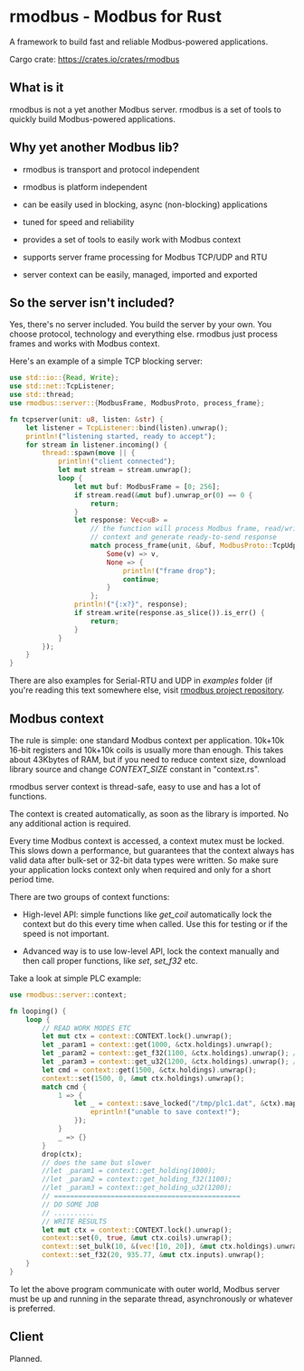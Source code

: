 # rmodbus - Modbus for Rust

A framework to build fast and reliable Modbus-powered applications.

Cargo crate: https://crates.io/crates/rmodbus

## What is it

rmodbus is not a yet another Modbus server. rmodbus is a set of tools to
quickly build Modbus-powered applications.

## Why yet another Modbus lib?

* rmodbus is transport and protocol independent

* rmodbus is platform independent

* can be easily used in blocking, async (non-blocking) applications

* tuned for speed and reliability

* provides a set of tools to easily work with Modbus context

* supports server frame processing for Modbus TCP/UDP and RTU

* server context can be easily, managed, imported and exported

## So the server isn't included?

Yes, there's no server included. You build the server by your own. You choose
protocol, technology and everything else. rmodbus just process frames and works
with Modbus context.

Here's an example of a simple TCP blocking server:

```rust
use std::io::{Read, Write};
use std::net::TcpListener;
use std::thread;
use rmodbus::server::{ModbusFrame, ModbusProto, process_frame};

fn tcpserver(unit: u8, listen: &str) {
    let listener = TcpListener::bind(listen).unwrap();
    println!("listening started, ready to accept");
    for stream in listener.incoming() {
        thread::spawn(move || {
            println!("client connected");
            let mut stream = stream.unwrap();
            loop {
                let mut buf: ModbusFrame = [0; 256];
                if stream.read(&mut buf).unwrap_or(0) == 0 {
                    return;
                }
                let response: Vec<u8> =
                    // the function will process Modbus frame, read/write
                    // context and generate ready-to-send response
                    match process_frame(unit, &buf, ModbusProto::TcpUdp) {
                        Some(v) => v,
                        None => {
                            println!("frame drop");
                            continue;
                        }
                    };
                println!("{:x?}", response);
                if stream.write(response.as_slice()).is_err() {
                    return;
                }
            }
        });
    }
}
```

There are also examples for Serial-RTU and UDP in *examples* folder (if you're
reading this text somewhere else, visit [rmodbus project
repository](https://github.com/alttch/rmodbus).

## Modbus context

The rule is simple: one standard Modbus context per application. 10k+10k 16-bit
registers and 10k+10k coils is usually more than enough. This takes about
43Kbytes of RAM, but if you need to reduce context size, download library
source and change *CONTEXT_SIZE* constant in "context.rs".

rmodbus server context is thread-safe, easy to use and has a lot of functions.

The context is created automatically, as soon as the library is imported. No
any additional action is required.

Every time Modbus context is accessed, a context mutex must be locked. This
slows down a performance, but guarantees that the context always has valid data
after bulk-set or 32-bit data types were written. So make sure your application
locks context only when required and only for a short period time.

There are two groups of context functions:

* High-level API: simple functions like *get_coil* automatically lock the
  context but do this every time when called. Use this for testing or if the
  speed is not important.

* Advanced way is to use low-level API, lock the context manually and then call
  proper functions, like *set*, *set_f32* etc.

Take a look at simple PLC example:

```rust
use rmodbus::server::context;

fn looping() {
    loop {
        // READ WORK MODES ETC
        let mut ctx = context::CONTEXT.lock().unwrap();
        let _param1 = context::get(1000, &ctx.holdings).unwrap();
        let _param2 = context::get_f32(1100, &ctx.holdings).unwrap(); // ieee754 f32
        let _param3 = context::get_u32(1200, &ctx.holdings).unwrap(); // u32
        let cmd = context::get(1500, &ctx.holdings).unwrap();
        context::set(1500, 0, &mut ctx.holdings).unwrap();
        match cmd {
            1 => {
                let _ = context::save_locked("/tmp/plc1.dat", &ctx).map_err(|_| {
                    eprintln!("unable to save context!");
                });
            }
            _ => {}
        }
        drop(ctx);
        // does the same but slower
        //let _param1 = context::get_holding(1000);
        //let _param2 = context::get_holding_f32(1100);
        //let _param3 = context::get_holding_u32(1200);
        // ==============================================
        // DO SOME JOB
        // ..........
        // WRITE RESULTS
        let mut ctx = context::CONTEXT.lock().unwrap();
        context::set(0, true, &mut ctx.coils).unwrap();
        context::set_bulk(10, &(vec![10, 20]), &mut ctx.holdings).unwrap();
        context::set_f32(20, 935.77, &mut ctx.inputs).unwrap();
    }
}
```

To let the above program communicate with outer world, Modbus server must be up
and running in the separate thread, asynchronously or whatever is preferred.

## Client

Planned.
